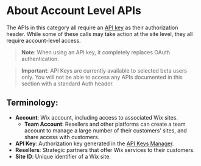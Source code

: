 # About Account Level APIs

The APIs in this category all require an [API key](https://dev.wix.com/api/rest/account-level-APIs/about-api-keys) as their authorization header.
While some of these calls may take action at the site level, they all require account-level access.

> **Note**: When using an API key, it completely replaces OAuth authentication.

> **Important**: API Keys are currently available to selected beta users only. You will not be able to access any APIs documented in this section with a standard Auth header.

## Terminology:
- **Account**: Wix account, including access to associated Wix sites. 
  - **Team Account**: Resellers and other platforms can create a team account to manage a large number of their customers’ sites, and share access with customers.
- **API Key**: Authorization key generated in the [API Keys Manager](https://manage.wix.com/account/api-keys).
- **Resellers**: Strategic partners that offer Wix services to their customers.
- **Site ID**: Unique identifier of a Wix site. 
